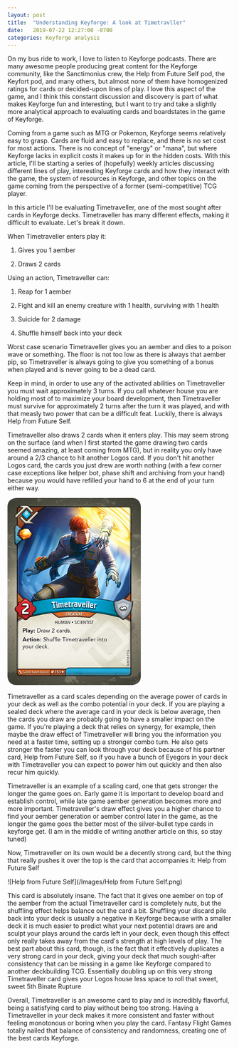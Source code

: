 ```yaml
---
layout: post
title:  "Understanding Keyforge: A look at Timetravller"
date:   2019-07-22 12:27:00 -0700
categories: Keyforge analysis
---
```



On my bus ride to work, I love to listen to Keyforge podcasts. There are many awesome people producing great content for the Keyforge community, like the Sanctimonius crew, the Help from Future Self pod, the Keyfort pod, and many others, but almost none of them have homogenized ratings for cards or decided-upon lines of play. I love this aspect of the game, and I think this constant discussion and discovery is part of what makes Keyforge fun and interesting, but I want to try and take a slightly more analytical approach to evaluating cards and boardstates in the game of Keyforge.


Coming from a game such as MTG or Pokemon, Keyforge seems relatively easy to grasp. Cards are fluid and easy to replace, and there is no set cost for most actions. There is no concept of "energy" or "mana", but where Keyforge lacks in explicit costs it makes up for in the hidden costs. With this article, I'll be starting a series of (hopefully) weekly articles discussing different lines of play, interesting Keyforge cards and how they interact with the game, the system of resources in Keyforge, and other topics on the game coming from the perspective of a former (semi-competitive) TCG player.


In this article I'll be evaluating Timetraveller, one of the most sought after cards in Keyforge decks. Timetraveller has many different effects, making it difficult to evaluate. Let's break it down.

 When Timetraveller enters play it:

 1. Gives you 1 aember


 2. Draws 2 cards


Using an action, Timetraveller can:

 1. Reap for 1 aember


 2. Fight and kill an enemy creature with 1 health, surviving with 1 health


 3. Suicide for 2 damage


 4. Shuffle himself back into your deck


Worst case scenario Timetraveller gives you an aember and dies to a poison wave or something. The floor is not too low as there is always that aember pip, so Timetraveller is always going to give you something of a bonus when played and is never going to be a dead card.


Keep in mind, in order to use any of the activated abilities on Timetraveller you must wait approximately 3 turns. If you call whatever house you are holding most of to maximize your board development, then Timetraveller must survive for approximately 2 turns after the turn it was played, and with that measly two power that can be a difficult feat. Luckily, there is always Help from Future Self.


Timetraveller also draws 2 cards when it enters play. This may seem strong on the surface (and when I first started the game drawing two cards seemed amazing, at least coming from MTG), but in reality you only have around a 2/3 chance to hit another Logos card. If you don't hit another Logos card, the cards you just drew are worth nothing (with a few corner case exceptions like helper bot, phase shift and archiving from your hand) because you would have refilled your hand to 6 at the end of your turn either way.

![Timetravller](/Images/Timetraveller.png)

Timetraveller as a card scales depending on the average power of cards in your deck as well as the combo potential in your deck. If you are playing a sealed deck where the average card in your deck is below average, then the cards you draw are probably going to have a smaller impact on the game. If you're playing a deck that relies on synergy, for example, then maybe the draw effect of Timetraveller will bring you the information you need at a faster time, setting up a stronger combo turn. He also gets stronger the faster you can look through your deck because of his partner card, Help from Future Self, so if you have a bunch of Eyegors in your deck with Timetraveller you can expect to power him out quickly and then also recur him quickly.


Timetraveller is an example of a scaling card, one that gets stronger the longer the game goes on. Early game it is important to develop board and establish control, while late game aember generation becomes more and more important. Timetraveller's draw effect gives you a higher chance to find your aember generation or aember control later in the game, as the longer the game goes the better most of the silver-bullet type cards in keyforge get. (I am in the middle of writing another article on this, so stay tuned)


Now, Timetraveller on its own would be a decently strong card, but the thing that really pushes it over the top is the card that accompanies it: Help from Future Self

![Help from Future Self](/Images/Help from Future Self.png)

This card is absolutely insane. The fact that it gives one aember on top of the aember from the actual Timetraveller card is completely nuts, but the shuffling effect helps balance out the card a bit. Shuffling your discard pile back into your deck is usually a negative in Keyforge because with a smaller deck it is much easier to predict what your next potential draws are and sculpt your plays around the cards left in your deck, even though this effect only really takes away from the card's strength at high levels of play. The best part about this card, though, is the fact that it effectively duplicates a very strong card in your deck, giving your deck that much sought-after consistency that can be missing in a game like Keyforge compared to another deckbuilding TCG. Essentially doubling up on this very strong Timetraveller card gives your Logos house less space to roll that sweet, sweet 5th Binate Rupture


Overall, Timetraveller is an awesome card to play and is incredibly flavorful, being a satisfying card to play without being too strong. Having a Timetraveller in your deck makes it more consistent and faster without feeling monotonous or boring when you play the card. Fantasy Flight Games totally nailed that balance of consistency and randomness, creating one of the best cards Keyforge.
